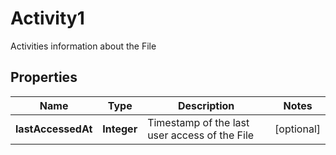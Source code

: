 

# Activity1

Activities information about the File

## Properties

| Name | Type | Description | Notes |
|------------ | ------------- | ------------- | -------------|
|**lastAccessedAt** | **Integer** | Timestamp of the last user access of the File |  [optional] |



